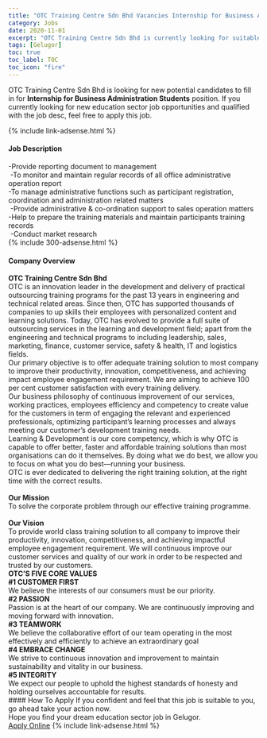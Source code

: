 ```yaml
---
title: "OTC Training Centre Sdn Bhd Vacancies Internship for Business Administration Students" 
category: Jobs 
date: 2020-11-01 
excerpt: "OTC Training Centre Sdn Bhd is currently looking for suitable person to fill in the Internship for Business Administration Students which positioned at Gelugor" 
tags: [Gelugor] 
toc: true 
toc_label: TOC 
toc_icon: "fire" 
--- 
```


<p>OTC Training Centre Sdn Bhd is looking for new potential candidates to fill in for <b>Internship for Business Administration Students</b> position. If you currently looking for new education sector job opportunities and qualified with the job desc, feel free to apply this job.
</p>{% include link-adsense.html %} 
<div><div><h4>Job Description</h4></div><div><div><span><div><div>-Provide reporting document to management&#160;</div><div>&#160;-To monitor and maintain regular records of all office administrative operation report</div><div>-To manage administrative functions such as participant registration, coordination and administration related matters</div><div>&#160;-Provide administrative &amp; co-ordination support to sales operation matters</div><div>-Help to prepare the training materials and maintain participants training records</div><div>&#160;-Conduct market research</div></div></span></div></div></div> 
{% include 300-adsense.html %} 
<div><div><h4>Company Overview</h4></div><div><div><span><div><div>
<div><strong>OTC Training Centre Sdn Bhd</strong></div>
<div>OTC is an innovation leader in the development and delivery of practical outsourcing training programs for the past 13 years in engineering and technical related areas. Since then, OTC has supported thousands of companies to up skills their employees with personalized content and learning solutions. Today, OTC has evolved to provide a full suite of outsourcing services in the learning and development field; apart from the engineering and technical programs to including leadership, sales, marketing, finance, customer service, safety &amp; health, IT and logistics fields.</div>
<div>Our primary objective is to offer adequate training solution to most company to improve their productivity, innovation, competitiveness, and achieving impact employee engagement requirement. We are aiming to achieve 100 per cent customer satisfaction with every training delivery.</div>
<div>Our business philosophy of continuous improvement of our services, working practices, employees efficiency and competency to create value for the customers in term of engaging the relevant and experienced professionals, optimizing participant&#8217;s learning processes and always meeting our customer&#8217;s development training needs.</div>
<div>Learning &amp; Development is our core competency, which is why OTC is capable to offer better, faster and affordable training solutions than most organisations can do it themselves. By doing what we do best, we allow you to focus on what you do best&#8212;running your business.</div>
<div>OTC is ever dedicated to delivering the right training solution, at the right time with the correct results.</div>
<div><br>
<strong>Our Mission</strong></div>
</div>
<div>To solve the corporate problem through our effective training programme.<br>
&#160;
<div><strong>Our Vision</strong></div>
<div>To provide world class training solution to all company to improve their productivity, innovation, competitiveness, and achieving impactful employee engagement requirement. We will continuous improve our customer services and quality of our work in order to be respected and trusted by our customers.</div>
</div>
<div>
<div><strong>OTC&#8217;S FIVE CORE VALUES</strong></div>
<div><strong>#1 CUSTOMER FIRST</strong></div>
<div>We believe the interests of our consumers must be our priority.</div>
<div><strong>#2 PASSION</strong></div>
<div>Passion is at the heart of our company. We are continuously improving and moving forward with&#160;innovation.</div>
<div><strong>#3 TEAMWORK</strong></div>
<div>We believe the collaborative effort of our team operating in the most effectively and efficiently to achieve an extraordinary goal</div>
<div><strong>#4 EMBRACE CHANGE</strong></div>
<div>We strive to continuous innovation and improvement to maintain sustainability and vitality in our business.</div>
<div><strong>#5 INTEGRITY</strong></div>
<div>We expect our people to uphold the highest standards of honesty and holding ourselves accountable for results.</div>
</div></div></span></div></div></div> 
#### How To Apply 
If you confident and feel that this job is suitable to you, go ahead take your action now. <br/> 
Hope you find your dream education sector job in Gelugor. <br/> 
<a href="https://www.jobstreet.com.my/en/job/internship-for-business-administration-students-4415175?jobId=jobstreet-my-job-4415175&sectionRank=1&token=0~cab17937-d37c-4099-b802-27dc017a4894&fr=SRP%20View%20In%20New%20Ta" class="btn btn--info" target="_blank" rel="nofollow noopenner">Apply Online</a> 
{% include link-adsense.html %} 